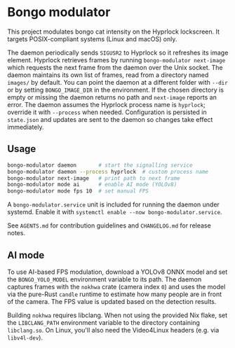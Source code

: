 # Bongo modulator

This project modulates bongo cat intensity on the Hyprlock lockscreen.
It targets POSIX-compliant systems (Linux and macOS) only.

The daemon periodically sends `SIGUSR2` to Hyprlock so it refreshes its image
element. Hyprlock retrieves frames by running `bongo-modulator next-image`
which requests the next frame from the daemon over the Unix socket. The daemon
maintains its own list of frames, read from a directory named `images/` by
default. You can point the daemon at a different folder with `--dir` or by
setting `BONGO_IMAGE_DIR` in the environment. If the chosen directory is empty or
missing the daemon returns no path and `next-image` reports an error.
The daemon assumes the Hyprlock process name is `hyprlock`; override it with
`--process` when needed.
Configuration is persisted in `state.json` and updates are sent to the daemon
so changes take effect immediately.

## Usage

```bash
bongo-modulator daemon       # start the signalling service
bongo-modulator daemon --process hyprlock  # custom process name
bongo-modulator next-image   # print path to next frame
bongo-modulator mode ai      # enable AI mode (YOLOv8)
bongo-modulator mode fps 10  # set manual FPS
```

A `bongo-modulator.service` unit is included for running the daemon under
systemd. Enable it with `systemctl enable --now bongo-modulator.service`.

See `AGENTS.md` for contribution guidelines and `CHANGELOG.md` for release
notes.

## AI mode

To use AI-based FPS modulation, download a YOLOv8 ONNX model and set the
`BONGO_YOLO_MODEL` environment variable to its path. The daemon captures frames
with the `nokhwa` crate (camera index `0`) and uses the model via the pure-Rust
`candle` runtime to estimate how many people are in front of the camera. The FPS
value is updated based on the detection results.

Building `nokhwa` requires libclang. When not using the provided Nix flake,
set the `LIBCLANG_PATH` environment variable to the directory containing
`libclang.so`.
On Linux, you'll also need the Video4Linux headers (e.g. via `libv4l-dev`).
